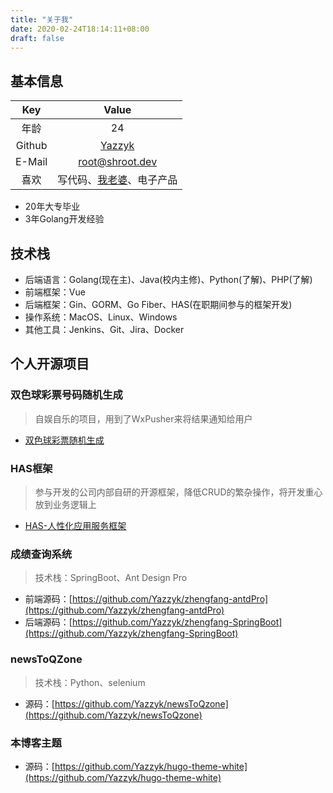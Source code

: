 ```yaml
---
title: "关于我"
date: 2020-02-24T18:14:11+08:00
draft: false
---
```


## 基本信息

|Key | Value |
|:---: | :---: |
|年龄 | 24 |
|Github | [Yazzyk](https://github.com/Yazzyk) |
|E-Mail | root@shroot.dev |
|喜欢 | 写代码、[我老婆](https://space.bilibili.com/31541409)、电子产品 |

- 20年大专毕业
- 3年Golang开发经验

## 技术栈

- 后端语言：Golang(现在主)、Java(校内主修)、Python(了解)、PHP(了解)
- 前端框架：Vue
- 后端框架：Gin、GORM、Go Fiber、HAS(在职期间参与的框架开发)
- 操作系统：MacOS、Linux、Windows
- 其他工具：Jenkins、Git、Jira、Docker

## 个人开源项目

### 双色球彩票号码随机生成

> 自娱自乐的项目，用到了WxPusher来将结果通知给用户

- [双色球彩票随机生成](https://github.com/Yazzyk/randomSSQNumber)

### HAS框架  

> 参与开发的公司内部自研的开源框架，降低CRUD的繁杂操作，将开发重心放到业务逻辑上

- [HAS-人性化应用服务框架](https://github.com/drharryhe/has)

### 成绩查询系统

> 技术栈：SpringBoot、Ant Design Pro

- 前端源码：[https://github.com/Yazzyk/zhengfang-antdPro](https://github.com/Yazzyk/zhengfang-antdPro)
- 后端源码：[https://github.com/Yazzyk/zhengfang-SpringBoot](https://github.com/Yazzyk/zhengfang-SpringBoot)


### newsToQZone

> 技术栈：Python、selenium

- 源码：[https://github.com/Yazzyk/newsToQzone](https://github.com/Yazzyk/newsToQzone)


### 本博客主题

- 源码：[https://github.com/Yazzyk/hugo-theme-white](https://github.com/Yazzyk/hugo-theme-white)